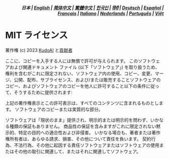 <div align="right">
<h5>日本 | <a href="../../LICENSE.md">English</a> | <a href="../zh-cn/LICENSE.md">简体中文</a> | <a href="../zh-tw/LICENSE.md">繁體中文</a> | <a href="../ko/LICENSE.md">한국인</a> | <a href="../hi/LICENSE.md">हिंदी</a> | <a href="../de/LICENSE.md">Deutsch</a> | <a href="../es/LICENSE.md">Español</a> | <a href="../fr/LICENSE.md">Français</a> | <a href="../it/LICENSE.md">Italiano</a> | <a href="../nl/LICENSE.md">Nederlands</a> | <a href="../pt/LICENSE.md">Português</a> | <a href="../vi/LICENSE.md">Việt</a></h5>
</div>

# MIT ライセンス

著作権 (c) 2023 [KudoAI](https://github.com/kudoai) と[貢献者](.#-貢献者)

ここに、コピーを入手する人には無償で許可が与えられます。 このソフトウェアおよび関連ドキュメント ファイル (以下「ソフトウェア」) を取り扱うため、権利を含むがこれに限定されない、ソフトウェア内の使用、コピー、変更、マージ、公開、配布、サブライセンス、および/または販売することソフトウェアのコピー、およびソフトウェアのコピーを他人に許可すること以下の条件に従って、そうするために提供されます:

上記の著作権表示とこの許可表示は、すべてのコンテンツに含まれるものとします。 ソフトウェアのコピーまたは実質的な部分。

ソフトウェアは「現状のまま」提供され、明示的または明示的を問わず、いかなる種類の保証もありません。 商品性の保証を含みますがこれに限定されない黙示的、特定の目的への適合性および非侵害。 いかなる場合も、著者または著作権所有者は、あらゆる請求、損害、その他について責任を負います。 契約行為、不法行為、その他に起因する責任ソフトウェアまたはソフトウェアの使用またはその他の取引に関連して、またはそれに関連してソフトウェア。
